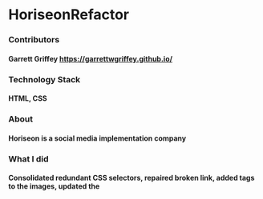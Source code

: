 # HoriseonRefactor

### Contributors 
#### Garrett Griffey https://garrettwgriffey.github.io/

### Technology Stack 
#### HTML, CSS

### About
#### Horiseon is a social media implementation company

### What I did 
#### Consolidated redundant CSS selectors, repaired broken link, added <alt> tags to the images, updated the <title> tags to the company's name.

### Contact 
#### Garrett Griffey (@garrettwgriffey)
#### Garrettwgriffey@gmail.com